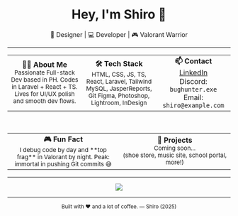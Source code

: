 <h1 align="center">Hey, I'm Shiro 👋</h1>
<p align="center">🎨 Designer | 💻 Developer | 🎮 Valorant Warrior</p>

---

<table align="center">
  <tr>
    <td align="center" width="33%">
      <strong>🧑‍💻 About Me</strong><br/>
      <sub>
        Passionate Full-stack Dev based in PH.  
        Codes in Laravel + React + TS.  
        Lives for UI/UX polish and smooth dev flows.
      </sub>
    </td>
    <td align="center" width="33%">
      <strong>🛠 Tech Stack</strong><br/>
      <sub>
        HTML, CSS, JS, TS, React, Laravel, Tailwind  
        MySQL, JasperReports, Git  
        Figma, Photoshop, Lightroom, InDesign
      </sub>
    </td>
    <td align="center" width="33%">
      <strong>📫 Contact</strong><br/>
      <a href="https://www.linkedin.com/in/cristine-joy-san-juan/">LinkedIn</a><br/>
      Discord: <code>bughunter.exe</code><br/>
      Email: <code>shiro@example.com</code>
    </td>
  </tr>
</table>

<br/>

<table align="center">
  <tr>
    <td align="center" width="50%">
      <strong>🎮 Fun Fact</strong><br/>
      <sub>
        I debug code by day and  
        **top frag** in Valorant by night.  
        Peak: immortal in pushing Git commits 😅
      </sub>
    </td>
    <td align="center" width="50%">
      <strong>🚀 Projects</strong><br/>
      <sub>
        Coming soon... <br/>
        (shoe store, music site, school portal, more!)
      </sub>
    </td>
  </tr>
</table>

---

<div align="center">
  <img src="https://skillicons.dev/icons?i=html,css,js,ts,react,tailwind,laravel,mysql,figma,photoshop,lightroom,indesign" />
</div>

---

<p align="center">
  <sub>Built with ❤️ and a lot of coffee. — Shiro (2025)</sub>
</p>
